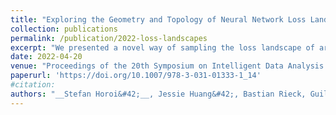 ```yaml
---
title: "Exploring the Geometry and Topology of Neural Network Loss Landscapes"
collection: publications
permalink: /publication/2022-loss-landscapes
excerpt: "We presented a novel way of sampling the loss landscape of artificial neural networks and use manifold learning and computational homology to study the sampled data. We found that the extracted geometrical and topological features of the loss landscapes hold meaningful information about the model's ability to generalize."
date: 2022-04-20
venue: "Proceedings of the 20th Symposium on Intelligent Data Analysis (IDA), Springer’s LNCS vol. 13205"
paperurl: 'https://doi.org/10.1007/978-3-031-01333-1_14'
#citation:
authors: "__Stefan Horoi&#42;__, Jessie Huang&#42;, Bastian Rieck, Guillaume Lajoie, Guy Wolf<sup>&#8224;</sup>, Smita Krishnaswamy<sup>&#8224;</sup>" #(&#42;,<sup>&#8224;</sup> Equal contribution)"
---
```

